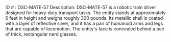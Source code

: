 ID # : DSC-MATE-57
Description: DSC-MATE-57 is a robotic train driver designed for heavy-duty transport tasks. The entity stands at approximately 6 feet in height and weighs roughly 300 pounds. Its metallic shell is coated with a layer of reflective silver, and it has a pair of humanoid arms and legs that are capable of locomotion. The entity's face is concealed behind a pair of thick, rectangular nerd glasses.